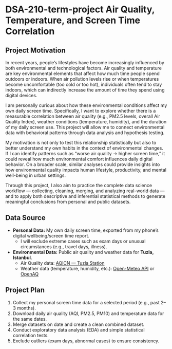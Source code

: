# DSA-210-term-project Air Quality, Temperature, and Screen Time Correlation
## Project Motivation
In recent years, people’s lifestyles have become increasingly influenced by both environmental and technological factors. Air quality and temperature are key environmental elements that affect how much time people spend outdoors or indoors. When air pollution levels rise or when temperatures become uncomfortable (too cold or too hot), individuals often tend to stay indoors, which can indirectly increase the amount of time they spend using digital devices. 

I am personally curious about how these environmental conditions affect my own daily screen time. Specifically, I want to explore whether there is a measurable correlation between air quality (e.g., PM2.5 levels, overall Air Quality Index), weather conditions (temperature, humidity), and the duration of my daily screen use. This project will allow me to connect environmental data with behavioral patterns through data analysis and hypothesis testing.

My motivation is not only to test this relationship statistically but also to better understand my own habits in the context of environmental changes. If I can identify patterns such as “worse air quality → higher screen time,” it could reveal how much environmental comfort influences daily digital behavior. On a broader scale, similar analyses could provide insights into how environmental quality impacts human lifestyle, productivity, and mental well-being in urban settings.

Through this project, I also aim to practice the complete data science workflow — collecting, cleaning, merging, and analyzing real-world data — and to apply both descriptive and inferential statistical methods to generate meaningful conclusions from personal and public datasets.

## Data Source
- **Personal Data:** My own daily screen time, exported from my phone’s digital wellbeing/screen time report.  
  - I will exclude extreme cases such as exam days or unusual circumstances (e.g., travel days, illness).
- **Environmental Data:** Public air quality and weather data for **Tuzla, Istanbul**.  
  - Air Quality data: [AQICN — Tuzla Station](https://aqicn.org/city/turkey/istanbul/tuzla/)  
  - Weather data (temperature, humidity, etc.): [Open-Meteo API](https://open-meteo.com/) or [OpenAQ](https://openaq.org/)  

## Project Plan
1. Collect my personal screen time data for a selected period (e.g., past 2–3 months).  
2. Download daily air quality (AQI, PM2.5, PM10) and temperature data for the same dates.  
3. Merge datasets on date and create a clean combined dataset.  
4. Conduct exploratory data analysis (EDA) and simple statistical correlation tests.  
5. Exclude outliers (exam days, abnormal cases) to ensure consistency.
